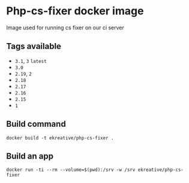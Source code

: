 # Php-cs-fixer docker image

Image used for running cs fixer on our ci server

## Tags available

* `3.1`, `3` `latest`
* `3.0`
* `2.19`, `2`
* `2.18`
* `2.17`
* `2.16`
* `2.15`
* `1`

## Build command

    docker build -t ekreative/php-cs-fixer .

## Build an app

    docker run -ti --rm --volume=$(pwd):/srv -w /srv ekreative/php-cs-fixer
